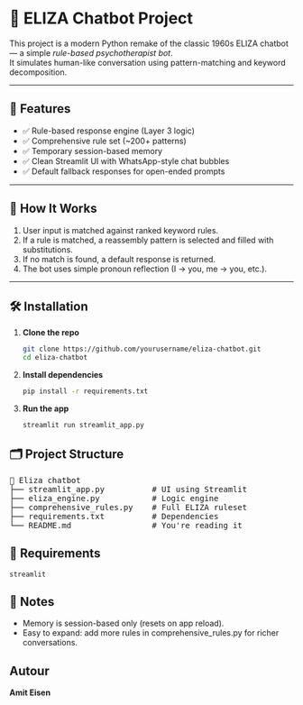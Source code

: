 # 🧠 ELIZA Chatbot Project

This project is a modern Python remake of the classic 1960s ELIZA chatbot — a simple *rule-based psychotherapist bot*.  
It simulates human-like conversation using pattern-matching and keyword decomposition.

---

## 🚀 Features

- ✅ Rule-based response engine (Layer 3 logic)
- ✅ Comprehensive rule set (~200+ patterns)
- ✅ Temporary session-based memory
- ✅ Clean Streamlit UI with WhatsApp-style chat bubbles
- ✅ Default fallback responses for open-ended prompts

---

## 🧠 How It Works

1. User input is matched against ranked keyword rules.
2. If a rule is matched, a reassembly pattern is selected and filled with substitutions.
3. If no match is found, a default response is returned.
4. The bot uses simple pronoun reflection (I → you, me → you, etc.).

---

## 🛠️ Installation

1. **Clone the repo**
   ```bash
   git clone https://github.com/yourusername/eliza-chatbot.git
   cd eliza-chatbot
   ```
   
2. **Install dependencies**

    ```bash
   pip install -r requirements.txt
    ```
   
3. **Run the app**

    ```bash
    streamlit run streamlit_app.py
    ```
   
## 🗂️ Project Structure

<pre lang="markdown">
📁 Eliza chatbot 
├── streamlit_app.py          # UI using Streamlit 
├── eliza_engine.py	          # Logic engine 
├── comprehensive_rules.py    # Full ELIZA ruleset 
├── requirements.txt          # Dependencies 
└── README.md                 # You're reading it 
</pre>

## 📄 Requirements
    streamlit

## 📢 Notes

 - Memory is session-based only (resets on app reload).
 - Easy to expand: add more rules in comprehensive_rules.py for richer conversations.

## Autour
**Amit Eisen**






